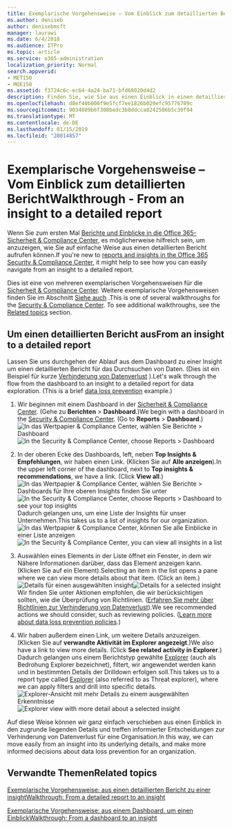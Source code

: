```yaml
---
title: Exemplarische Vorgehensweise – Vom Einblick zum detaillierten Bericht
ms.author: deniseb
author: denisebmsft
manager: laurawi
ms.date: 6/4/2018
ms.audience: ITPro
ms.topic: article
ms.service: o365-administration
localization_priority: Normal
search.appverid:
- MET150
- MOE150
ms.assetid: f3724c6c-ec64-4a24-ba71-bfd68020d4d2
description: Finden Sie, wie Sie aus einen Einblick in einen detaillierten Bericht in das Wertpapier verschieben können &amp; Compliance Center über ein Beispiel für Data Loss Prevention.
ms.openlocfilehash: d8ef40b000f9e5fcf7ee1826b020efc95776709c
ms.sourcegitcommit: 9034809b6f308bedc3b8ddcca8242586b5c30f94
ms.translationtype: MT
ms.contentlocale: de-DE
ms.lasthandoff: 01/15/2019
ms.locfileid: "28014857"
---
```

# <a name="walkthrough---from-an-insight-to-a-detailed-report"></a><span data-ttu-id="34cdd-103">Exemplarische Vorgehensweise – Vom Einblick zum detaillierten Bericht</span><span class="sxs-lookup"><span data-stu-id="34cdd-103">Walkthrough - From an insight to a detailed report</span></span>

<span data-ttu-id="34cdd-104">Wenn Sie zum ersten Mal [Berichte und Einblicke in die Office 365-Sicherheit &amp; Compliance Center](reports-and-insights-in-security-and-compliance.md), es möglicherweise hilfreich sein, um anzuzeigen, wie Sie auf einfache Weise aus einen detaillierten Bericht aufrufen können.</span><span class="sxs-lookup"><span data-stu-id="34cdd-104">If you're new to [reports and insights in the Office 365 Security &amp; Compliance Center](reports-and-insights-in-security-and-compliance.md), it might help to see how you can easily navigate from an insight to a detailed report.</span></span> 
  
<span data-ttu-id="34cdd-p101">Dies ist eine von mehreren exemplarischen Vorgehensweisen für die [Sicherheit &amp; Compliance Center](https://protection.office.com). Weitere exemplarische Vorgehensweisen finden Sie im Abschnitt [Siehe auch](#related-topics) .</span><span class="sxs-lookup"><span data-stu-id="34cdd-p101">This is one of several walkthroughs for the [Security &amp; Compliance Center](https://protection.office.com). To see additional walkthroughs, see the [Related topics](#related-topics) section.</span></span> 
  
## <a name="from-an-insight-to-a-detailed-report"></a><span data-ttu-id="34cdd-107">Um einen detaillierten Bericht aus</span><span class="sxs-lookup"><span data-stu-id="34cdd-107">From an insight to a detailed report</span></span>

<span data-ttu-id="34cdd-p102">Lassen Sie uns durchgehen der Ablauf aus dem Dashboard zu einer Insight um einen detaillierten Bericht für das Durchsuchen von Daten. (Dies ist ein Beispiel für kurze [Verhinderung von Datenverlust](data-loss-prevention-policies.md) ).</span><span class="sxs-lookup"><span data-stu-id="34cdd-p102">Let's walk through the flow from the dashboard to an insight to a detailed report for data exploration. (This is a brief [data loss prevention](data-loss-prevention-policies.md) example.)</span></span> 
  
1. <span data-ttu-id="34cdd-p103">Wir beginnen mit einem Dashboard in der [Sicherheit &amp; Compliance Center](https://protection.office.com). (Gehe zu **Berichten** \> **Dashboard**.)</span><span class="sxs-lookup"><span data-stu-id="34cdd-p103">We begin with a dashboard in the [Security &amp; Compliance Center](https://protection.office.com). (Go to **Reports** \> **Dashboard**.)</span></span><br/><span data-ttu-id="34cdd-112">![In das Wertpapier &amp; Compliance Center, wählen Sie Berichte \> Dashboard](media/2a668c3d-3fa3-4e37-8149-46989b33ae8c.png)</span><span class="sxs-lookup"><span data-stu-id="34cdd-112">![In the Security &amp; Compliance Center, choose Reports \> Dashboard](media/2a668c3d-3fa3-4e37-8149-46989b33ae8c.png)</span></span>
  
2. <span data-ttu-id="34cdd-p104">In der oberen Ecke des Dashboards, left, neben **Top Insights &amp; Empfehlungen**, wir haben einen Link. (Klicken Sie auf **Alle anzeigen**).</span><span class="sxs-lookup"><span data-stu-id="34cdd-p104">In the upper left corner of the dashboard, next to **Top insights &amp; recommendations**, we have a link. (Click **View all**.)</span></span><br/><span data-ttu-id="34cdd-115">![In das Wertpapier &amp; Compliance Center, wählen Sie Berichte \> Dashboards für Ihre oberen Insights finden Sie unter](media/9bb64e11-494f-40a4-ab3d-8d3c7789f300.png)</span><span class="sxs-lookup"><span data-stu-id="34cdd-115">![In the Security &amp; Compliance Center, choose Reports \> Dashboard to see your top insights](media/9bb64e11-494f-40a4-ab3d-8d3c7789f300.png)</span></span><br/><span data-ttu-id="34cdd-116">Dadurch gelangen uns, um eine Liste der Insights für unser Unternehmen.</span><span class="sxs-lookup"><span data-stu-id="34cdd-116">This takes us to a list of insights for our organization.</span></span><br/><span data-ttu-id="34cdd-117">![In das Wertpapier &amp; Compliance Center, können Sie alle Einblicke in einer Liste anzeigen](media/1289af77-bf5a-444a-97a1-03d8a83f75a9.png)</span><span class="sxs-lookup"><span data-stu-id="34cdd-117">![In the Security &amp; Compliance Center, you can view all insights in a list](media/1289af77-bf5a-444a-97a1-03d8a83f75a9.png)</span></span>
  
3. <span data-ttu-id="34cdd-p105">Auswählen eines Elements in der Liste öffnet ein Fenster, in dem wir Nähere Informationen darüber, dass das Element anzeigen kann. (Klicken Sie auf ein Element).</span><span class="sxs-lookup"><span data-stu-id="34cdd-p105">Selecting an item in the list opens a pane where we can view more details about that item. (Click an item.)</span></span><br/><span data-ttu-id="34cdd-120">![Details für einen ausgewählten insight](media/dcbb389f-23b0-4031-b789-4a49068af85a.png)</span><span class="sxs-lookup"><span data-stu-id="34cdd-120">![Details for a selected insight](media/dcbb389f-23b0-4031-b789-4a49068af85a.png)</span></span><br/><span data-ttu-id="34cdd-p106">Wir finden Sie unter Aktionen empfohlen, die wir berücksichtigen sollten, wie die Überprüfung von Richtlinien. ([Erfahren Sie mehr über Richtlinien zur Verhinderung von Datenverlust](data-loss-prevention-policies.md)).</span><span class="sxs-lookup"><span data-stu-id="34cdd-p106">We see recommended actions we should consider, such as reviewing policies. ([Learn more about data loss prevention policies](data-loss-prevention-policies.md).)</span></span>
    
4. <span data-ttu-id="34cdd-p107">Wir haben außerdem einen Link, um weitere Details anzuzeigen. (Klicken Sie auf **verwandte Aktivität im Explorer angezeigt**.)</span><span class="sxs-lookup"><span data-stu-id="34cdd-p107">We also have a link to view more details. (Click **See related activity in Explorer**.)</span></span><br/><span data-ttu-id="34cdd-125">Dadurch gelangen uns einem Berichtstyp gewählte [Explorer](use-explorer-in-security-and-compliance.md) (auch als Bedrohung Explorer bezeichnet), filtert, wir angewendet werden kann und in bestimmten Details der Drilldown erfolgen soll.</span><span class="sxs-lookup"><span data-stu-id="34cdd-125">This takes us to a report type called [Explorer](use-explorer-in-security-and-compliance.md) (also referred to as Threat explorer), where we can apply filters and drill into specific details.</span></span><br/><span data-ttu-id="34cdd-126">![Explorer-Ansicht mit mehr Details zu einem ausgewählten Erkenntnisse](media/3ad15b15-7158-44b7-beda-013351bd868e.png)</span><span class="sxs-lookup"><span data-stu-id="34cdd-126">![Explorer view with more detail about a selected insight](media/3ad15b15-7158-44b7-beda-013351bd868e.png)</span></span>
  
<span data-ttu-id="34cdd-127">Auf diese Weise können wir ganz einfach verschieben aus einen Einblick in den zugrunde liegenden Details und treffen informierter Entscheidungen zur Verhinderung von Datenverlust für eine Organisation.</span><span class="sxs-lookup"><span data-stu-id="34cdd-127">In this way, we can move easily from an insight into its underlying details, and make more informed decisions about data loss prevention for an organization.</span></span>
  
## <a name="related-topics"></a><span data-ttu-id="34cdd-128">Verwandte Themen</span><span class="sxs-lookup"><span data-stu-id="34cdd-128">Related topics</span></span>

[<span data-ttu-id="34cdd-129">Exemplarische Vorgehensweise: aus einen detaillierten Bericht zu einer insight</span><span class="sxs-lookup"><span data-stu-id="34cdd-129">Walkthrough: From a detailed report to an insight</span></span>](from-a-detailed-report-to-an-insight.md)
  
[<span data-ttu-id="34cdd-130">Exemplarische Vorgehensweise: aus einem Dashboard, um einen Einblick</span><span class="sxs-lookup"><span data-stu-id="34cdd-130">Walkthrough: From a dashboard to an insight</span></span>](from-a-dashboard-to-an-insight.md)
  

